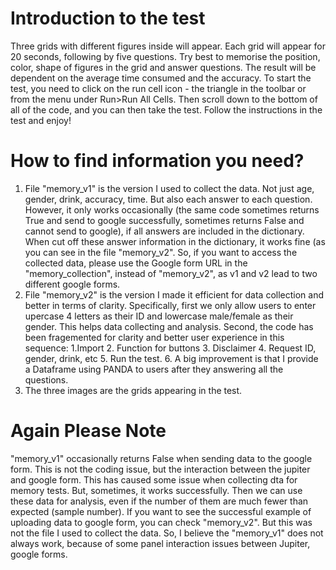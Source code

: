 # Introduction to the test
Three grids with different figures inside will appear. Each grid will appear for 20 seconds, following by five questions. Try best to memorise the position, color, shape of figures in the grid and answer questions.
The result will be dependent on the average time consumed and the accuracy.
To start the test, you need to click on the run cell icon - the triangle in the toolbar or from the menu under Run>Run All Cells. Then scroll down to the bottom of all of the code, and you can then take the test. Follow the instructions in the test and enjoy!
# How to find information you need?
1. File "memory_v1" is the version I used to collect the data. Not just age, gender, drink, accuracy, time. But also each answer to each question. However, it only works occasionally (the same code sometimes returns True and send to google successfully, sometimes returns False and cannot send to google), if all answers are included in the dictionary. When cut off these answer information in the dictionary, it works fine (as you can see in the file "memory_v2". So, if you want to access the collected data, please use the Google form URL in the "memory_collection", instead of "memory_v2", as v1 and v2 lead to two different google forms.
2. File "memory_v2" is the version I made it efficient for data collection and better in terms of clarity. Specifically, first we only allow users to enter upercase 4 letters as their ID and lowercase male/female as their gender. This helps data collecting and analysis. Second, the code has been fragemented for clarity and better user experience in this sequence: 1.Import 2. Function for buttons 3. Disclaimer 4. Request ID, gender, drink, etc 5. Run the test. 6. A big improvement is that I provide a Dataframe using PANDA to users after they answering all the questions.
3. The three images are the grids appearing in the test.
# Again Please Note
"memory_v1" occasionally returns False when sending data to the google form. This is not the coding issue, but the interaction between the jupiter and google form. This has caused some issue when collecting dta for memory tests. But, sometimes, it works successfully. Then we can use these data for analysis, even if the number of them are much fewer than expected (sample number). If you want to see the successful example of uploading data to google form, you can check "memory_v2". But this was not the file I used to collect the data. So, I believe the "memory_v1" does not always work, because of some panel interaction issues between Jupiter, google forms.
